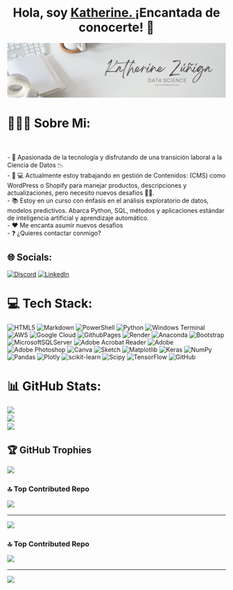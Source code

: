 <div align="center">
<h1 align="center">Hola, soy <a href="https://KatherineZúñiga">Katherine. </a> ¡Encantada de conocerte!</a> 👋</h1>
</div>
<img src="Banner git.jpg" width="1584px" height=""396px alt="no hay imagen">

# 🙋🏻‍♀️ Sobre Mi:
<br><br>- 🔭 Apasionada de la tecnología y disfrutando de una transición laboral a la Ciencia de Datos 📉 <br>- 🌱 💻 Actualmente estoy trabajando en gestión de Contenidos: (CMS) como WordPress o Shopify para manejar productos, descripciones y actualizaciones, pero necesito nuevos desafios 💪🏻. <br>- 📚 Estoy en un curso con énfasis en el análisis exploratorio de datos, modelos predictivos. Abarca Python, SQL, métodos y aplicaciones estándar de inteligencia artificial y aprendizaje automático. <br>- ❤ Me encanta asumir nuevos desafios <br>- ❓ ¿Quieres contactar conmigo?


## 🌐 Socials:
[![Discord](https://img.shields.io/badge/Discord-%237289DA.svg?logo=discord&logoColor=white)](https://discord.gg/1421k4zu_) [![LinkedIn](https://img.shields.io/badge/LinkedIn-%230077B5.svg?logo=linkedin&logoColor=white)](https://linkedin.com/in/katherine-zuñiga-aviles) 

# 💻 Tech Stack:
![HTML5](https://img.shields.io/badge/html5-%23E34F26.svg?style=for-the-badge&logo=html5&logoColor=white) ![Markdown](https://img.shields.io/badge/markdown-%23000000.svg?style=for-the-badge&logo=markdown&logoColor=white) ![PowerShell](https://img.shields.io/badge/PowerShell-%235391FE.svg?style=for-the-badge&logo=powershell&logoColor=white) ![Python](https://img.shields.io/badge/python-3670A0?style=for-the-badge&logo=python&logoColor=ffdd54) ![Windows Terminal](https://img.shields.io/badge/Windows%20Terminal-%234D4D4D.svg?style=for-the-badge&logo=windows-terminal&logoColor=white) ![AWS](https://img.shields.io/badge/AWS-%23FF9900.svg?style=for-the-badge&logo=amazon-aws&logoColor=white) ![Google Cloud](https://img.shields.io/badge/GoogleCloud-%234285F4.svg?style=for-the-badge&logo=google-cloud&logoColor=white) ![GithubPages](https://img.shields.io/badge/github%20pages-121013?style=for-the-badge&logo=github&logoColor=white) ![Render](https://img.shields.io/badge/Render-%46E3B7.svg?style=for-the-badge&logo=render&logoColor=white) ![Anaconda](https://img.shields.io/badge/Anaconda-%2344A833.svg?style=for-the-badge&logo=anaconda&logoColor=white) ![Bootstrap](https://img.shields.io/badge/bootstrap-%238511FA.svg?style=for-the-badge&logo=bootstrap&logoColor=white) ![MicrosoftSQLServer](https://img.shields.io/badge/Microsoft%20SQL%20Server-CC2927?style=for-the-badge&logo=microsoft%20sql%20server&logoColor=white) ![Adobe Acrobat Reader](https://img.shields.io/badge/Adobe%20Acrobat%20Reader-EC1C24.svg?style=for-the-badge&logo=Adobe%20Acrobat%20Reader&logoColor=white) ![Adobe](https://img.shields.io/badge/adobe-%23FF0000.svg?style=for-the-badge&logo=adobe&logoColor=white) ![Adobe Photoshop](https://img.shields.io/badge/adobe%20photoshop-%2331A8FF.svg?style=for-the-badge&logo=adobe%20photoshop&logoColor=white) ![Canva](https://img.shields.io/badge/Canva-%2300C4CC.svg?style=for-the-badge&logo=Canva&logoColor=white) ![Sketch](https://img.shields.io/badge/Sketch-FFB387?style=for-the-badge&logo=sketch&logoColor=black) ![Matplotlib](https://img.shields.io/badge/Matplotlib-%23ffffff.svg?style=for-the-badge&logo=Matplotlib&logoColor=black) ![Keras](https://img.shields.io/badge/Keras-%23D00000.svg?style=for-the-badge&logo=Keras&logoColor=white) ![NumPy](https://img.shields.io/badge/numpy-%23013243.svg?style=for-the-badge&logo=numpy&logoColor=white) ![Pandas](https://img.shields.io/badge/pandas-%23150458.svg?style=for-the-badge&logo=pandas&logoColor=white) ![Plotly](https://img.shields.io/badge/Plotly-%233F4F75.svg?style=for-the-badge&logo=plotly&logoColor=white) ![scikit-learn](https://img.shields.io/badge/scikit--learn-%23F7931E.svg?style=for-the-badge&logo=scikit-learn&logoColor=white) ![Scipy](https://img.shields.io/badge/SciPy-%230C55A5.svg?style=for-the-badge&logo=scipy&logoColor=%white) ![TensorFlow](https://img.shields.io/badge/TensorFlow-%23FF6F00.svg?style=for-the-badge&logo=TensorFlow&logoColor=white) ![GitHub](https://img.shields.io/badge/github-%23121011.svg?style=for-the-badge&logo=github&logoColor=white)
# 📊 GitHub Stats:
![](https://github-readme-stats.vercel.app/api?username=142178KZ&theme=dark&hide_border=false&include_all_commits=false&count_private=false)<br/>
![](https://github-readme-streak-stats.herokuapp.com/?user=142178KZ&theme=dark&hide_border=false)<br/>
![](https://github-readme-stats.vercel.app/api/top-langs/?username=142178KZ&theme=dark&hide_border=false&include_all_commits=false&count_private=false&layout=compact)

## 🏆 GitHub Trophies
![](https://github-profile-trophy.vercel.app/?username=142178KZ&theme=nord&no-frame=false&no-bg=true&margin-w=4)

### 🔝 Top Contributed Repo
![](https://github-contributor-stats.vercel.app/api?username=142178KZ&limit=5&theme=dark&combine_all_yearly_contributions=true)

---
[![](https://visitcount.itsvg.in/api?id=142178KZ&icon=0&color=0)](https://visitcount.itsvg.in)

<!-- Proudly created with GPRM ( https://gprm.itsvg.in ) -->

### 🔝 Top Contributed Repo
![](https://github-contributor-stats.vercel.app/api?username=142178KZ&limit=5&theme=dark&combine_all_yearly_contributions=true)

---
[![](https://visitcount.itsvg.in/api?id=142178KZ&icon=0&color=0)](https://visitcount.itsvg.in)

<!-- Proudly created with GPRM ( https://gprm.itsvg.in ) -->
